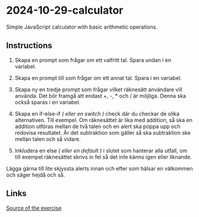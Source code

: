 # 2024-10-29-calculator

Simple JavaScript calculator with basic arithmetic operations.

## Instructions

1. Skapa en prompt som frågar om ett valfritt tal. Spara undan i en variabel.

2. Skapa en prompt till som frågar om ett annat tal. Spara i en variabel.

3. Skapa ny en tredje prompt som frågar vilket räknesätt användare vill använda. Det bör framgå att endast +, -, \* och / är möjliga. Denna ska också sparas i en variabel.

4. Skapa en if-else-if _( eller en switch )_ check där du checkar de olika alternativen. Till exempel. Om räknesättet är lika med addition, så ska en addition utföras mellan de två talen och en alert ska poppa upp och redovisa resultatet. Är det subtraktion som gäller så ska subtraktion ske mellan talen och så vidare.

5. Inkludera en else _( eller en default )_ i slutet som hanterar alla utfall, om till exempel räknesättet skrivs in fel så det inte känns igen eller liknande.

Lägga gärna till lite skjyssta alerts innan och efter som hälsar en välkommen och säger hejdå och så.

## Links

[Source of the exercise](https://github.com/ths-lund-fullstack-2024/exercise-js-calculator)
